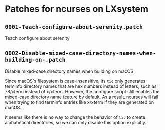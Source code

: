 # Patches for ncurses on LXsystem

## `0001-Teach-configure-about-serenity.patch`

Teach configure about serenity


## `0002-Disable-mixed-case-directory-names-when-building-on-.patch`

Disable mixed-case directory names when building on macOS

Since macOS's filesystem is case-insensitive, its `tic` only generates
terminfo directory names that are hex numbers instead of letters, such
as 78/xterm instead of x/xterm. However, the configure script still
enables the mixed-case directory name feature by default. As a result,
ncurses will fail when trying to find terminfo entries like x/xterm if
they are generated on macOS.

It seems like there is no way to change the behavior of `tic` to create
alphabetical directories, so we can only disable this option explicitly.

